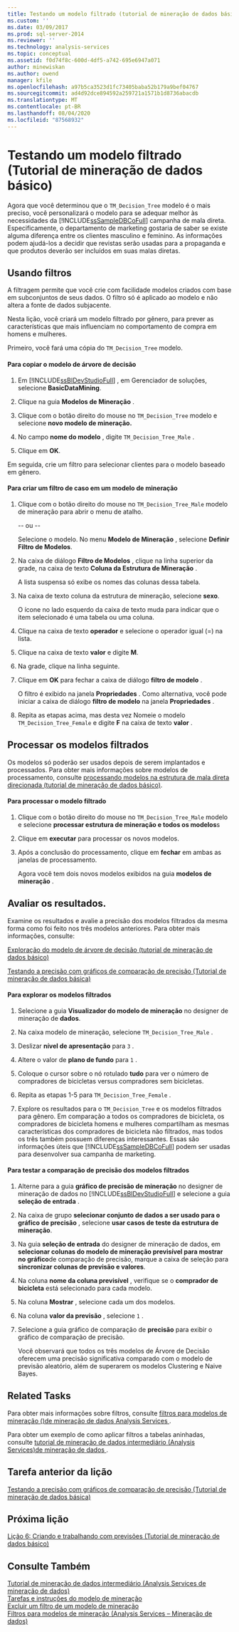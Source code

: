 ```yaml
---
title: Testando um modelo filtrado (tutorial de mineração de dados básico) | Microsoft Docs
ms.custom: ''
ms.date: 03/09/2017
ms.prod: sql-server-2014
ms.reviewer: ''
ms.technology: analysis-services
ms.topic: conceptual
ms.assetid: f0d74f8c-600d-4df5-a742-695e6947a071
author: minewiskan
ms.author: owend
manager: kfile
ms.openlocfilehash: a97b5ca3523d1fc73405baba52b179a9bef04767
ms.sourcegitcommit: ad4d92dce894592a259721a1571b1d8736abacdb
ms.translationtype: MT
ms.contentlocale: pt-BR
ms.lasthandoff: 08/04/2020
ms.locfileid: "87568932"
---
```

# <a name="testing-a-filtered-model-basic-data-mining-tutorial"></a>Testando um modelo filtrado (Tutorial de mineração de dados básico)
  Agora que você determinou que o `TM_Decision_Tree` modelo é o mais preciso, você personalizará o modelo para se adequar melhor às necessidades da [!INCLUDE[ssSampleDBCoFull](../includes/sssampledbcofull-md.md)] campanha de mala direta. Especificamente, o departamento de marketing gostaria de saber se existe alguma diferença entre os clientes masculino e feminino. As informações podem ajudá-los a decidir que revistas serão usadas para a propaganda e que produtos deverão ser incluídos em suas malas diretas.  
  
## <a name="using-filters"></a>Usando filtros  
 A filtragem permite que você crie com facilidade modelos criados com base em subconjuntos de seus dados. O filtro só é aplicado ao modelo e não altera a fonte de dados subjacente.  
  
 Nesta lição, você criará um modelo filtrado por gênero, para prever as características que mais influenciam no comportamento de compra em homens e mulheres.  
  
 Primeiro, você fará uma cópia do `TM_Decision_Tree` modelo.  
  
#### <a name="to-copy-the-decision-tree-model"></a>Para copiar o modelo de árvore de decisão  
  
1.  Em [!INCLUDE[ssBIDevStudioFull](../includes/ssbidevstudiofull-md.md)] , em Gerenciador de soluções, selecione **BasicDataMining**.  
  
2.  Clique na guia **Modelos de Mineração** .  
  
3.  Clique com o botão direito do mouse no `TM_Decision_Tree` modelo e selecione **novo modelo de mineração.**  
  
4.  No campo **nome do modelo** , digite `TM_Decision_Tree_Male` .  
  
5.  Clique em **OK**.  
  
 Em seguida, crie um filtro para selecionar clientes para o modelo baseado em gênero.  
  
#### <a name="to-create-a-case-filter-on-a-mining-model"></a>Para criar um filtro de caso em um modelo de mineração  
  
1.  Clique com o botão direito do mouse no `TM_Decision_Tree_Male` modelo de mineração para abrir o menu de atalho.  
  
     -- ou --  
  
     Selecione o modelo. No menu **Modelo de Mineração** , selecione **Definir Filtro de Modelos**.  
  
2.  Na caixa de diálogo **Filtro de Modelos** , clique na linha superior da grade, na caixa de texto **Coluna da Estrutura de Mineração** .  
  
     A lista suspensa só exibe os nomes das colunas dessa tabela.  
  
3.  Na caixa de texto coluna da estrutura de mineração, selecione **sexo**.  
  
     O ícone no lado esquerdo da caixa de texto muda para indicar que o item selecionado é uma tabela ou uma coluna.  
  
4.  Clique na caixa de texto **operador** e selecione o operador igual (=) na lista.  
  
5.  Clique na caixa de texto **valor** e digite **M**.  
  
6.  Na grade, clique na linha seguinte.  
  
7.  Clique em **OK** para fechar a caixa de diálogo **filtro de modelo** .  
  
     O filtro é exibido na janela **Propriedades** . Como alternativa, você pode iniciar a caixa de diálogo **filtro de modelo** na janela **Propriedades** .  
  
8.  Repita as etapas acima, mas desta vez Nomeie o modelo `TM_Decision_Tree_Female` e digite **F** na caixa de texto **valor** .  
  
## <a name="process-the-filtered-models"></a>Processar os modelos filtrados  
 Os modelos só poderão ser usados depois de serem implantados e processados. Para obter mais informações sobre modelos de processamento, consulte [processando modelos na estrutura de mala direta direcionada &#40;tutorial de mineração de dados básico&#41;](../../2014/tutorials/processing-models-in-the-targeted-mailing-structure-basic-data-mining-tutorial.md).  
  
#### <a name="to-process-the-filtered-model"></a>Para processar o modelo filtrado  
  
1.  Clique com o botão direito do mouse no `TM_Decision_Tree_Male` modelo e selecione **processar estrutura de mineração e todos os modelos**s  
  
2.  Clique em **executar** para processar os novos modelos.  
  
3.  Após a conclusão do processamento, clique em **fechar** em ambas as janelas de processamento.  
  
     Agora você tem dois novos modelos exibidos na guia **modelos de mineração** .  
  
## <a name="evaluate-the-results"></a>Avaliar os resultados.  
 Examine os resultados e avalie a precisão dos modelos filtrados da mesma forma como foi feito nos três modelos anteriores. Para obter mais informações, consulte:  
  
 [Exploração do modelo de árvore de decisão &#40;tutorial de mineração de dados básico&#41;](../../2014/tutorials/exploring-the-decision-tree-model-basic-data-mining-tutorial.md)  
  
 [Testando a precisão com gráficos de comparação de precisão &#40;Tutorial de mineração de dados básica&#41;](../../2014/tutorials/testing-accuracy-with-lift-charts-basic-data-mining-tutorial.md)  
  
#### <a name="to-explore-the-filtered-models"></a>Para explorar os modelos filtrados  
  
1.  Selecione a guia **Visualizador do modelo de mineração** no designer de mineração de **dados**.  
  
2.  Na caixa modelo de mineração, selecione `TM_Decision_Tree_Male` .  
  
3.  Deslizar **nível de apresentação** para `3` .  
  
4.  Altere o valor de **plano de fundo** para `1` .  
  
5.  Coloque o cursor sobre o nó rotulado **tudo** para ver o número de compradores de bicicletas versus compradores sem bicicletas.  
  
6.  Repita as etapas 1-5 para `TM_Decision_Tree_Female` .  
  
7.  Explore os resultados para o `TM_Decision_Tree` e os modelos filtrados para gênero. Em comparação a todos os compradores de bicicleta, os compradores de bicicleta homens e mulheres compartilham as mesmas características dos compradores de bicicleta não filtrados, mas todos os três também possuem diferenças interessantes. Essas são informações úteis que [!INCLUDE[ssSampleDBCoFull](../includes/sssampledbcofull-md.md)] podem ser usadas para desenvolver sua campanha de marketing.  
  
#### <a name="to-test-the-lift-of-the-filtered-models"></a>Para testar a comparação de precisão dos modelos filtrados  
  
1.  Alterne para a guia **gráfico de precisão de mineração** no designer de mineração de dados no [!INCLUDE[ssBIDevStudioFull](../includes/ssbidevstudiofull-md.md)] e selecione a guia **seleção de entrada** .  
  
2.  Na caixa de grupo **selecionar conjunto de dados a ser usado para o gráfico de precisão** , selecione **usar casos de teste da estrutura de mineração**.  
  
3.  Na guia **seleção de entrada** do designer de mineração de dados, em **selecionar colunas do modelo de mineração previsível para mostrar no gráfico**de comparação de precisão, marque a caixa de seleção para **sincronizar colunas de previsão e valores**.  
  
4.  Na coluna **nome da coluna previsível** , verifique se o **comprador de bicicleta** está selecionado para cada modelo.  
  
5.  Na coluna **Mostrar** , selecione cada um dos modelos.  
  
6.  Na coluna **valor da previsão** , selecione `1` .  
  
7.  Selecione a guia gráfico de comparação de **precisão** para exibir o gráfico de comparação de precisão.  
  
     Você observará que todos os três modelos de Árvore de Decisão oferecem uma precisão significativa comparado com o modelo de previsão aleatório, além de superarem os modelos Clustering e Naive Bayes.  
  
## <a name="related-tasks"></a>Related Tasks  
 Para obter mais informações sobre filtros, consulte [filtros para modelos de mineração &#40;&#41;de mineração de dados Analysis Services ](../../2014/analysis-services/data-mining/filters-for-mining-models-analysis-services-data-mining.md).  
  
 Para obter um exemplo de como aplicar filtros a tabelas aninhadas, consulte [tutorial de mineração de dados intermediário &#40;Analysis Services&#41;de mineração de dados ](../../2014/tutorials/intermediate-data-mining-tutorial-analysis-services-data-mining.md).  
  
## <a name="previous-task-in-lesson"></a>Tarefa anterior da lição  
 [Testando a precisão com gráficos de comparação de precisão &#40;Tutorial de mineração de dados básica&#41;](../../2014/tutorials/testing-accuracy-with-lift-charts-basic-data-mining-tutorial.md)  
  
## <a name="next-lesson"></a>Próxima lição  
 [Lição 6: Criando e trabalhando com previsões &#40;Tutorial de mineração de dados básico&#41;](../../2014/tutorials/lesson-6-creating-and-working-with-predictions-basic-data-mining-tutorial.md)  
  
## <a name="see-also"></a>Consulte Também  
 [Tutorial de mineração de dados intermediário &#40;Analysis Services de mineração de dados&#41;](../../2014/tutorials/intermediate-data-mining-tutorial-analysis-services-data-mining.md)   
 [Tarefas e instruções do modelo de mineração](../../2014/analysis-services/data-mining/mining-model-tasks-and-how-tos.md)   
 [Excluir um filtro de um modelo de mineração](../../2014/analysis-services/data-mining/delete-a-filter-from-a-mining-model.md)   
 [Filtros para modelos de mineração &#40;Analysis Services – Mineração de dados&#41;](../../2014/analysis-services/data-mining/filters-for-mining-models-analysis-services-data-mining.md)  
  
  
